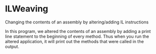 # ILWeaving
Changing the contents of an assembly by altering/adding IL instructions

In this program, we altered the contents of an assembly by adding a print line statement to the beginning of every method. Thus when you run the altered application, it will print out the methods that were called in the output.
